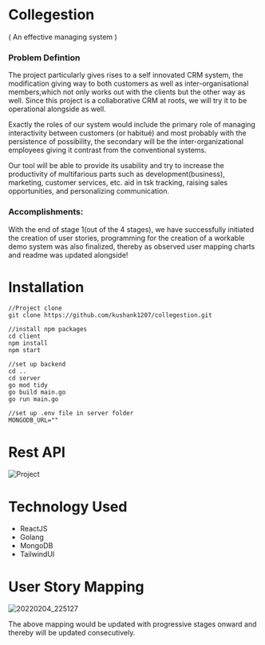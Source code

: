 # Collegestion

( An effective managing system )

### Problem Defintion

The project particularly gives rises to a self innovated CRM system, the modification giving way to both customers as well as inter-organisational members,which not only works out with the clients but the other way as well. Since this project is a collaborative CRM at roots, we will try it to be operational alongside as well. 

Exactly the roles of our system would include the primary role of managing interactivity between customers (or habitué) and most probably with the persistence of possibility, the secondary will be the inter-organizational employees giving it contrast from the conventional systems.

Our tool will be able to provide its usability and try to increase the productivity of multifarious parts such as development(business), marketing, customer services, etc. aid in tsk tracking, raising sales opportunities, and personalizing communication.


### Accomplishments:
With the end of stage 1(out of the 4 stages), we have successfully initiated the creation of user stories, programming for the creation of a workable demo system was also finalized, thereby as observed user mapping charts and readme was updated alongside!

# Installation

```
//Project clone
git clone https://github.com/kushank1207/collegestion.git

//install npm packages
cd client
npm install
npm start

//set up backend
cd ..
cd server
go mod tidy
go build main.go
go run main.go

//set up .env file in server folder
MONGODB_URL=""
```
# Rest API
![Project](https://user-images.githubusercontent.com/66404378/153310836-89ec67fe-f294-4038-8784-85d6bfd2b272.gif)


# Technology Used

* ReactJS
* Golang
* MongoDB
* TailwindUI

# User Story Mapping
![20220204_225127](https://user-images.githubusercontent.com/43453205/152628375-e2d91300-0590-42d4-b191-273c69e23655.jpg)


The above mapping would be updated with progressive stages onward and thereby will be updated consecutively.

